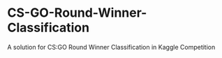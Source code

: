 # CS-GO-Round-Winner-Classification
A solution for CS:GO Round Winner Classification in Kaggle Competition
